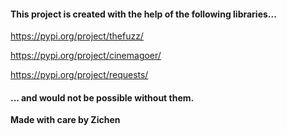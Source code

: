 #### This project is created with the help of the following libraries...

https://pypi.org/project/thefuzz/

https://pypi.org/project/cinemagoer/

https://pypi.org/project/requests/

#### ... and would not be possible without them. 

**Made with care by Zichen**